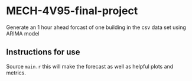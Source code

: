 # MECH-4V95-final-project
 
Generate an 1 hour ahead forcast of one building in the csv data set using ARIMA model

## Instructions for use

Source `main.r` this will make the forecast as well as helpful plots and metrics.
